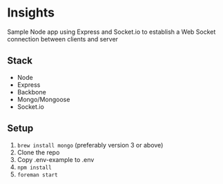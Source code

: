 # Insights 
Sample Node app using Express and Socket.io to establish
a Web Socket connection between clients and server

## Stack
* Node
* Express
* Backbone
* Mongo/Mongoose
* Socket.io

## Setup

1. `brew install mongo` (preferably version 3 or above)
2. Clone the repo
3. Copy .env-example to .env
4. `npm install`
5. `foreman start`
